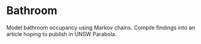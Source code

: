 # Bathroom
Model bathroom occupancy using Markov chains.
Compile findings into an article hoping to publish in UNSW Parabola.
